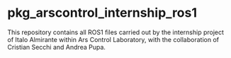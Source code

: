 # pkg_arscontrol_internship_ros1
This repository contains all ROS1 files carried out by the internship project of Italo Almirante within Ars Control Laboratory, with the collaboration of Cristian Secchi and Andrea Pupa.
